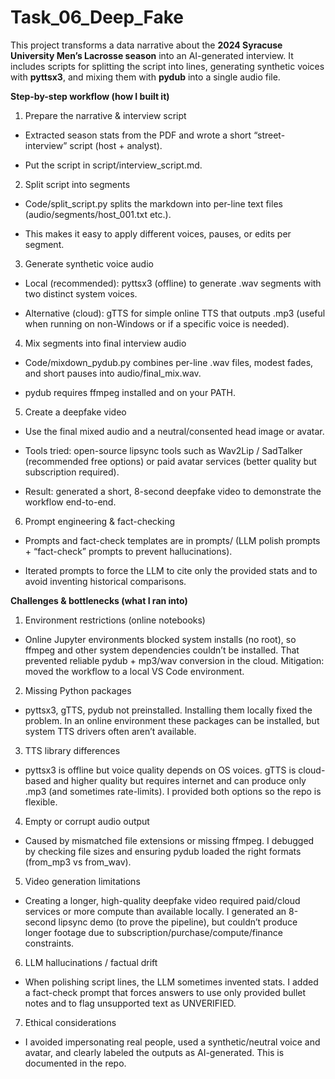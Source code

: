 # Task_06_Deep_Fake

This project transforms a data narrative about the **2024 Syracuse University Men’s Lacrosse season** into an AI-generated interview. It includes scripts for splitting the script into lines, generating synthetic voices with **pyttsx3**, and mixing them with **pydub** into a single audio file.  


**Step-by-step workflow (how I built it)**

1. Prepare the narrative & interview script

* Extracted season stats from the PDF and wrote a short “street-interview” script (host + analyst).

* Put the script in script/interview_script.md.

2. Split script into segments

* Code/split_script.py splits the markdown into per-line text files (audio/segments/host_001.txt etc.).

* This makes it easy to apply different voices, pauses, or edits per segment.

3. Generate synthetic voice audio

* Local (recommended): pyttsx3 (offline) to generate .wav segments with two distinct system voices.

* Alternative (cloud): gTTS for simple online TTS that outputs .mp3 (useful when running on non-Windows or if a specific voice is needed).

4. Mix segments into final interview audio

* Code/mixdown_pydub.py combines per-line .wav files, modest fades, and short pauses into audio/final_mix.wav.

* pydub requires ffmpeg installed and on your PATH.

5. Create a deepfake video

* Use the final mixed audio and a neutral/consented head image or avatar.

* Tools tried: open-source lipsync tools such as Wav2Lip / SadTalker (recommended free options) or paid avatar services (better quality but subscription required).

* Result: generated a short, 8-second deepfake video to demonstrate the workflow end-to-end.

6. Prompt engineering & fact-checking

* Prompts and fact-check templates are in prompts/ (LLM polish prompts + “fact-check” prompts to prevent hallucinations).

* Iterated prompts to force the LLM to cite only the provided stats and to avoid inventing historical comparisons.

**Challenges & bottlenecks (what I ran into)**
1. Environment restrictions (online notebooks)

* Online Jupyter environments blocked system installs (no root), so ffmpeg and other system dependencies couldn’t be installed. That prevented reliable pydub + mp3/wav conversion in the cloud. Mitigation: moved the workflow to a local VS Code environment.

2. Missing Python packages

* pyttsx3, gTTS, pydub not preinstalled. Installing them locally fixed the problem. In an online environment these packages can be installed, but system TTS drivers often aren’t available.

3. TTS library differences

* pyttsx3 is offline but voice quality depends on OS voices. gTTS is cloud-based and higher quality but requires internet and can produce only .mp3 (and sometimes rate-limits). I provided both options so the repo is flexible.

4. Empty or corrupt audio output

* Caused by mismatched file extensions or missing ffmpeg. I debugged by checking file sizes and ensuring pydub loaded the right formats (from_mp3 vs from_wav).

5. Video generation limitations

* Creating a longer, high-quality deepfake video required paid/cloud services or more compute than available locally. I generated an 8-second lipsync demo (to prove the pipeline), but couldn’t produce longer footage due to subscription/purchase/compute/finance constraints.

6. LLM hallucinations / factual drift

* When polishing script lines, the LLM sometimes invented stats. I added a fact-check prompt that forces answers to use only provided bullet notes and to flag unsupported text as UNVERIFIED.

7. Ethical considerations

* I avoided impersonating real people, used a synthetic/neutral voice and avatar, and clearly labeled the outputs as AI-generated. This is documented in the repo.
